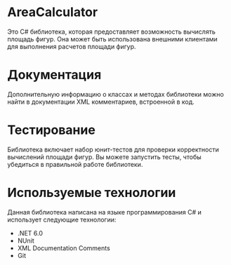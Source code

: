 # AreaCalculator

Это C# библиотека, которая предоставляет возможность вычислять площадь фигур. Она может быть использована внешними клиентами для выполнения расчетов площади фигур.
# Документация

Дополнительную информацию о классах и методах библиотеки можно найти в документации XML комментариев, встроенной в код.
# Тестирование

Библиотека включает набор юнит-тестов для проверки корректности вычислений площади фигур. Вы можете запустить тесты, чтобы убедиться в правильной работе библиотеки.

# Используемые технологии

Данная библиотека написана на языке программирования C# и использует следующие технологии:

- .NET 6.0
- NUnit
- XML Documentation Comments
- Git
